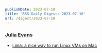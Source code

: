 ```yaml
---
publishDate: 2023-07-10
title: 'RSS Daily Digest: 2023-07-10'
url: /digest/2023-07-10
---
```


### [Julia Evans](http://jvns.ca/)

  * [Lima: a nice way to run Linux VMs on Mac](https://jvns.ca/blog/2023/07/10/lima--a-nice-way-to-run-linux-vms-on-mac/)
  
